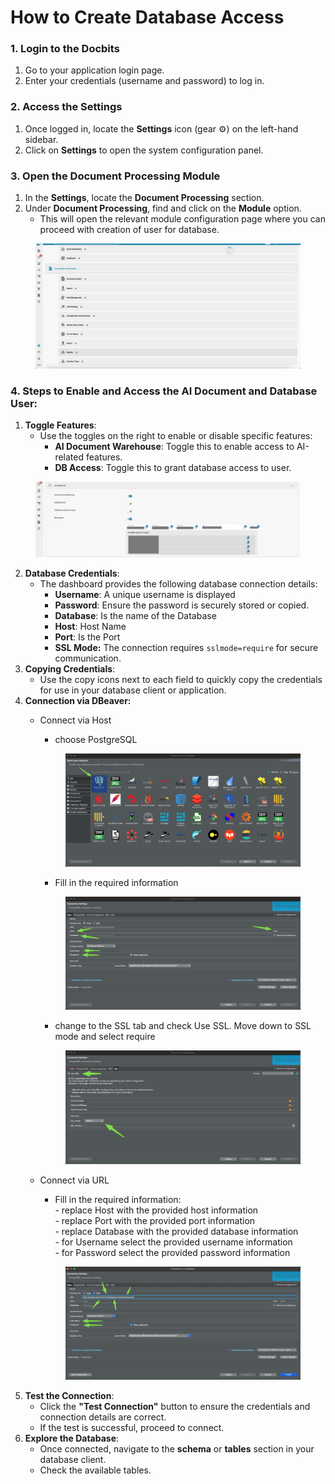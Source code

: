# How to Create Database Access

### **1. Login to the Docbits** <a href="#id-1.-login-to-the-docbits" id="id-1.-login-to-the-docbits"></a>

1. Go to your application login page.
2. Enter your credentials (username and password) to log in.

### **2. Access the Settings** <a href="#id-2.-access-the-settings" id="id-2.-access-the-settings"></a>

1. Once logged in, locate the **Settings** icon (gear ⚙️) on the left-hand sidebar.
2. Click on **Settings** to open the system configuration panel.

### **3. Open the Document Processing Module** <a href="#id-3.-open-the-document-processing-module" id="id-3.-open-the-document-processing-module"></a>

1. In the **Settings**, locate the **Document Processing** section.
2. Under **Document Processing**, find and click on the **Module** option.
   * This will open the relevant module configuration page where you can proceed with creation of user for database.

<figure><img src="../../../../.gitbook/assets/image.png" alt=""><figcaption></figcaption></figure>

### 4. Steps to Enable and Access the AI Document and Database User: <a href="#id-4.-steps-to-enable-and-access-the-ai-document-and-database-user" id="id-4.-steps-to-enable-and-access-the-ai-document-and-database-user"></a>

1. **Toggle Features**:
   * Use the toggles on the right to enable or disable specific features:
     * **AI Document Warehouse**: Toggle this to enable access to AI-related features.
     * **DB Access**: Toggle this to grant database access to user.

<figure><img src="../../../../.gitbook/assets/image (1).png" alt=""><figcaption></figcaption></figure>

2. **Database Credentials**:
   * The dashboard provides the following database connection details:
     * **Username**: A unique username is displayed&#x20;
     * **Password**: Ensure the password is securely stored or copied.
     * **Database**: Is the name of the Database&#x20;
     * **Host**: Host Name&#x20;
     * **Port**:  Is the Port&#x20;
     * **SSL Mode:** The connection requires `sslmode=require` for secure communication.
3. **Copying Credentials**:
   * Use the copy icons next to each field to quickly copy the credentials for use in your database client or application.
4. **Connection via DBeaver:**
   *   Connect via Host

       * choose PostgreSQL

       <figure><img src="../../../../.gitbook/assets/image (2).png" alt=""><figcaption></figcaption></figure>

       * Fill in the required information&#x20;

       <figure><img src="../../../../.gitbook/assets/image (4).png" alt=""><figcaption></figcaption></figure>

       * change to the SSL tab and check Use SSL. Move down to SSL mode and select require

       <figure><img src="../../../../.gitbook/assets/image (3).png" alt=""><figcaption></figcaption></figure>
   *   Connect via URL

       * Fill in the required information:\
         \- replace Host with the provided host information\
         \- replace Port with the provided port information\
         \- replace Database with the provided database information\
         \- for Username select the provided username information\
         \- for Password select the provided password information

       <figure><img src="../../../../.gitbook/assets/image (5).png" alt=""><figcaption></figcaption></figure>
5. **Test the Connection**:
   * Click the **"Test Connection"** button to ensure the credentials and connection details are correct.
   * If the test is successful, proceed to connect.
6. **Explore the Database**:
   * Once connected, navigate to the **schema** or **tables** section in your database client.
   * Check the available tables.
